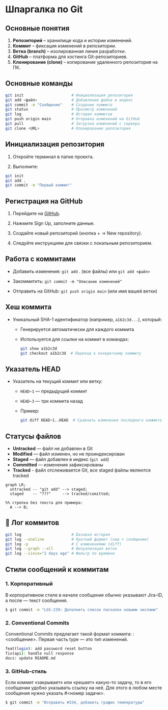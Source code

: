 # Шпаргалка по Git

## Основные понятия

1. **Репозиторий** – хранилище кода и истории изменений.
2. **Коммит** – фиксация изменений в репозитории.
3. **Ветка (branch)** – изолированная линия разработки.
4. **GitHub** – платформа для хостинга Git-репозиториев.
5. **Клонирование (clone)** – копирование удаленного репозитория на ПК.

## Основные команды

```bash
git init                     # Инициализация репозитория
git add <файл>               # Добавление файла в индекс
git commit -m "Сообщение"    # Создание коммита
git status                   # Просмотр изменений
git log                      # История коммитов
git push origin main         # Отправка изменений на GitHub
git pull                     # Загрузка изменений с сервера
git clone <URL>              # Клонирование репозитория
```

## Инициализация репозитория

1. Откройте терминал в папке проекта.

2. Выполните:

```bash
git init
git add .
git commit -m "Первый коммит"
```

## Регистрация на GitHub

1. Перейдите на [GitHub](github.com).

2. Нажмите Sign Up, заполните данные.

3. Создайте новый репозиторий (кнопка + → New repository).

4. Следуйте инструкциям для связки с локальным репозиторием.

## Работа с коммитами

* Добавить изменения: ```git add``` . (все файлы) или ```git add <файл>```

* Закоммитить: ```git commit -m "Описание изменений"```

* Отправить на GitHub: ```git push origin main``` (или имя вашей ветки)

## Хеш коммита

- Уникальный SHA-1 идентификатор (например, `a1b2c3d...`), который:
  - Генерируется автоматически для каждого коммита
  - Используется для ссылки на коммит в командах:
  
    ```bash
    git show a1b2c3d
    git checkout a1b2c3d  # Переход к конкретному коммиту
    ```
	
## Указатель HEAD

- Указатель на текущий коммит или ветку:
  - `HEAD~1` — предыдущий коммит
  - `HEAD~3` — три коммита назад
  - Пример:
  
    ```bash
    git diff HEAD~1..HEAD  # Сравнить изменения последнего коммита
    ```
	
## Статусы файлов

- **Untracked** — файл не добавлен в Git
- **Modified** — файл изменен, но не проиндексирован
- **Staged** — файл добавлен в индекс (`git add`)
- **Committed** — изменения зафиксированы
- **Tracked** - файл отслеживается Git, все staged файлы являются tracked

```mermaid
graph LR;
  untracked -- "git add" --> staged;
  staged    -- "???"     --> tracked/comitted;

%% стрелка без текста для примера: 
  A --> B;
```

## 📜 Лог коммитов

```bash
git log                      # Базовая история
git log --oneline            # Краткий формат (хеш + сообщение)
git log -p                   # С изменениями (diff)
git log --graph --all        # Визуализация веток
git log --since="2 days ago" # Фильтр по времени
```

## Стили сообщений к коммитам

### 1. Корпоративный
В корпоративном стиле в начале сообщения обычно указывают Jira-ID, а после — текст сообщения.

```bash
$ git commit -m "LGS-239: Дополнить список пасхалок новыми числами"
```

### 2. Conventional Commits
Conventional Commits предлагает такой формат коммита: <type>: <сообщение>. Первая часть type — это тип изменений.

```bash
feat(login): add password reset button
fix(api): handle null response
docs: update README.md
```

### 3. GitHub-стиль
Если коммит «закрывает» или «решает» какую-то задачу, то в его сообщении удобно указывать ссылку на неё. Для этого в любом месте сообщения нужно указать #<номер задачи>.

```bash
$ git commit -m "Исправить #334, добавить график температуры"
```
